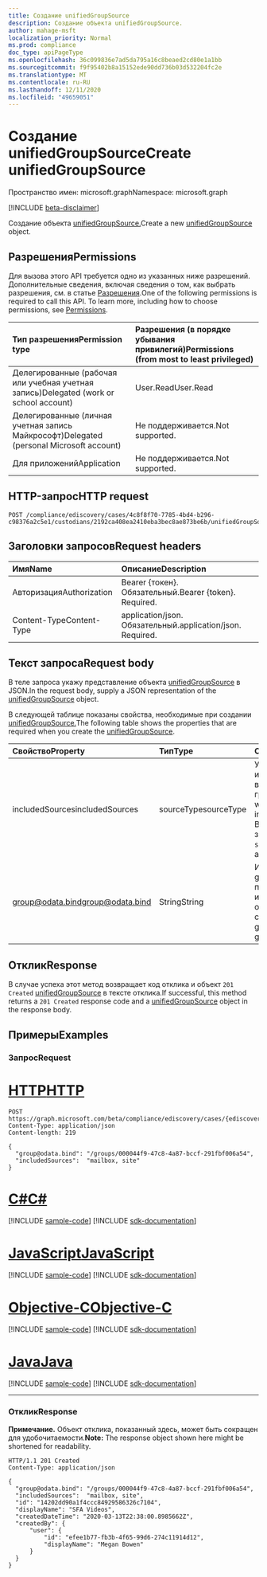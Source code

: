 ```yaml
---
title: Создание unifiedGroupSource
description: Создание объекта unifiedGroupSource.
author: mahage-msft
localization_priority: Normal
ms.prod: compliance
doc_type: apiPageType
ms.openlocfilehash: 36c099836e7ad5da795a16c8beaed2cd80e1a1bb
ms.sourcegitcommit: f9f95402b8a15152ede90dd736b03d532204fc2e
ms.translationtype: MT
ms.contentlocale: ru-RU
ms.lasthandoff: 12/11/2020
ms.locfileid: "49659051"
---
```

# <a name="create-unifiedgroupsource"></a><span data-ttu-id="9cbe5-103">Создание unifiedGroupSource</span><span class="sxs-lookup"><span data-stu-id="9cbe5-103">Create unifiedGroupSource</span></span>

<span data-ttu-id="9cbe5-104">Пространство имен: microsoft.graph</span><span class="sxs-lookup"><span data-stu-id="9cbe5-104">Namespace: microsoft.graph</span></span>

[!INCLUDE [beta-disclaimer](../../includes/beta-disclaimer.md)]

<span data-ttu-id="9cbe5-105">Создание объекта [unifiedGroupSource.](../resources/unifiedgroupsource.md)</span><span class="sxs-lookup"><span data-stu-id="9cbe5-105">Create a new [unifiedGroupSource](../resources/unifiedgroupsource.md) object.</span></span>

## <a name="permissions"></a><span data-ttu-id="9cbe5-106">Разрешения</span><span class="sxs-lookup"><span data-stu-id="9cbe5-106">Permissions</span></span>

<span data-ttu-id="9cbe5-p101">Для вызова этого API требуется одно из указанных ниже разрешений. Дополнительные сведения, включая сведения о том, как выбрать разрешения, см. в статье [Разрешения](/graph/permissions-reference).</span><span class="sxs-lookup"><span data-stu-id="9cbe5-p101">One of the following permissions is required to call this API. To learn more, including how to choose permissions, see [Permissions](/graph/permissions-reference).</span></span>

|<span data-ttu-id="9cbe5-109">Тип разрешения</span><span class="sxs-lookup"><span data-stu-id="9cbe5-109">Permission type</span></span>|<span data-ttu-id="9cbe5-110">Разрешения (в порядке убывания привилегий)</span><span class="sxs-lookup"><span data-stu-id="9cbe5-110">Permissions (from most to least privileged)</span></span>|
|:---|:---|
|<span data-ttu-id="9cbe5-111">Делегированные (рабочая или учебная учетная запись)</span><span class="sxs-lookup"><span data-stu-id="9cbe5-111">Delegated (work or school account)</span></span>|<span data-ttu-id="9cbe5-112">User.Read</span><span class="sxs-lookup"><span data-stu-id="9cbe5-112">User.Read</span></span>|
|<span data-ttu-id="9cbe5-113">Делегированные (личная учетная запись Майкрософт)</span><span class="sxs-lookup"><span data-stu-id="9cbe5-113">Delegated (personal Microsoft account)</span></span>|<span data-ttu-id="9cbe5-114">Не поддерживается.</span><span class="sxs-lookup"><span data-stu-id="9cbe5-114">Not supported.</span></span>|
|<span data-ttu-id="9cbe5-115">Для приложений</span><span class="sxs-lookup"><span data-stu-id="9cbe5-115">Application</span></span>|<span data-ttu-id="9cbe5-116">Не поддерживается.</span><span class="sxs-lookup"><span data-stu-id="9cbe5-116">Not supported.</span></span>|

## <a name="http-request"></a><span data-ttu-id="9cbe5-117">HTTP-запрос</span><span class="sxs-lookup"><span data-stu-id="9cbe5-117">HTTP request</span></span>

<!-- {
  "blockType": "ignored"
}
-->

``` http
POST /compliance/ediscovery/cases/4c8f8f70-7785-4bd4-b296-c98376a2c5e1/custodians/2192ca408ea2410eba3bec8ae873be6b/unifiedGroupSources
```

## <a name="request-headers"></a><span data-ttu-id="9cbe5-118">Заголовки запросов</span><span class="sxs-lookup"><span data-stu-id="9cbe5-118">Request headers</span></span>

|<span data-ttu-id="9cbe5-119">Имя</span><span class="sxs-lookup"><span data-stu-id="9cbe5-119">Name</span></span>|<span data-ttu-id="9cbe5-120">Описание</span><span class="sxs-lookup"><span data-stu-id="9cbe5-120">Description</span></span>|
|:---|:---|
|<span data-ttu-id="9cbe5-121">Авторизация</span><span class="sxs-lookup"><span data-stu-id="9cbe5-121">Authorization</span></span>|<span data-ttu-id="9cbe5-p102">Bearer {токен}. Обязательный.</span><span class="sxs-lookup"><span data-stu-id="9cbe5-p102">Bearer {token}. Required.</span></span>|
|<span data-ttu-id="9cbe5-124">Content-Type</span><span class="sxs-lookup"><span data-stu-id="9cbe5-124">Content-Type</span></span>|<span data-ttu-id="9cbe5-p103">application/json. Обязательный.</span><span class="sxs-lookup"><span data-stu-id="9cbe5-p103">application/json. Required.</span></span>|

## <a name="request-body"></a><span data-ttu-id="9cbe5-127">Текст запроса</span><span class="sxs-lookup"><span data-stu-id="9cbe5-127">Request body</span></span>

<span data-ttu-id="9cbe5-128">В теле запроса укажу представление объекта [unifiedGroupSource](../resources/unifiedgroupsource.md) в JSON.</span><span class="sxs-lookup"><span data-stu-id="9cbe5-128">In the request body, supply a JSON representation of the [unifiedGroupSource](../resources/unifiedgroupsource.md) object.</span></span>

<span data-ttu-id="9cbe5-129">В следующей таблице показаны свойства, необходимые при создании [unifiedGroupSource.](../resources/unifiedgroupsource.md)</span><span class="sxs-lookup"><span data-stu-id="9cbe5-129">The following table shows the properties that are required when you create the [unifiedGroupSource](../resources/unifiedgroupsource.md).</span></span>

|<span data-ttu-id="9cbe5-130">Свойство</span><span class="sxs-lookup"><span data-stu-id="9cbe5-130">Property</span></span>|<span data-ttu-id="9cbe5-131">Тип</span><span class="sxs-lookup"><span data-stu-id="9cbe5-131">Type</span></span>|<span data-ttu-id="9cbe5-132">Описание</span><span class="sxs-lookup"><span data-stu-id="9cbe5-132">Description</span></span>|
|:---|:---|:---|
|<span data-ttu-id="9cbe5-133">includedSources</span><span class="sxs-lookup"><span data-stu-id="9cbe5-133">includedSources</span></span>|<span data-ttu-id="9cbe5-134">sourceType</span><span class="sxs-lookup"><span data-stu-id="9cbe5-134">sourceType</span></span>|<span data-ttu-id="9cbe5-135">Указывает источники, включенные в эту группу.</span><span class="sxs-lookup"><span data-stu-id="9cbe5-135">Specifies which sources are included in this group.</span></span> <span data-ttu-id="9cbe5-136">Возможные значения: `mailbox`, `site`.</span><span class="sxs-lookup"><span data-stu-id="9cbe5-136">Possible values are: `mailbox`, `site`.</span></span>|
|<span data-ttu-id="9cbe5-137">group@odata.bind</span><span class="sxs-lookup"><span data-stu-id="9cbe5-137">group@odata.bind</span></span>|<span data-ttu-id="9cbe5-138">String</span><span class="sxs-lookup"><span data-stu-id="9cbe5-138">String</span></span>|<span data-ttu-id="9cbe5-139">ИД группы.</span><span class="sxs-lookup"><span data-stu-id="9cbe5-139">ID of the group.</span></span> <span data-ttu-id="9cbe5-140">Чтобы получить ИД группы, используйте операцию ["Группы](../api/group-list.md) списков".</span><span class="sxs-lookup"><span data-stu-id="9cbe5-140">To get the group ID, use the [List groups](../api/group-list.md) operation.</span></span>|

## <a name="response"></a><span data-ttu-id="9cbe5-141">Отклик</span><span class="sxs-lookup"><span data-stu-id="9cbe5-141">Response</span></span>

<span data-ttu-id="9cbe5-142">В случае успеха этот метод возвращает код отклика и объект `201 Created` [unifiedGroupSource](../resources/unifiedgroupsource.md) в тексте отклика.</span><span class="sxs-lookup"><span data-stu-id="9cbe5-142">If successful, this method returns a `201 Created` response code and a [unifiedGroupSource](../resources/unifiedgroupsource.md) object in the response body.</span></span>

## <a name="examples"></a><span data-ttu-id="9cbe5-143">Примеры</span><span class="sxs-lookup"><span data-stu-id="9cbe5-143">Examples</span></span>

### <a name="request"></a><span data-ttu-id="9cbe5-144">Запрос</span><span class="sxs-lookup"><span data-stu-id="9cbe5-144">Request</span></span>


# <a name="http"></a>[<span data-ttu-id="9cbe5-145">HTTP</span><span class="sxs-lookup"><span data-stu-id="9cbe5-145">HTTP</span></span>](#tab/http)
<!-- {
  "blockType": "request",
  "name": "create_unifiedgroupsource_from_"
}
-->

``` http
POST https://graph.microsoft.com/beta/compliance/ediscovery/cases/{ediscoveryCaseId}/custodians/{custodianId}/unifiedGroupSources
Content-Type: application/json
Content-length: 219

{
  "group@odata.bind": "/groups/000044f9-47c8-4a87-bccf-291fbf006a54",
  "includedSources":  "mailbox, site"
}
```
# <a name="c"></a>[<span data-ttu-id="9cbe5-146">C#</span><span class="sxs-lookup"><span data-stu-id="9cbe5-146">C#</span></span>](#tab/csharp)
[!INCLUDE [sample-code](../includes/snippets/csharp/create-unifiedgroupsource-from--csharp-snippets.md)]
[!INCLUDE [sdk-documentation](../includes/snippets/snippets-sdk-documentation-link.md)]

# <a name="javascript"></a>[<span data-ttu-id="9cbe5-147">JavaScript</span><span class="sxs-lookup"><span data-stu-id="9cbe5-147">JavaScript</span></span>](#tab/javascript)
[!INCLUDE [sample-code](../includes/snippets/javascript/create-unifiedgroupsource-from--javascript-snippets.md)]
[!INCLUDE [sdk-documentation](../includes/snippets/snippets-sdk-documentation-link.md)]

# <a name="objective-c"></a>[<span data-ttu-id="9cbe5-148">Objective-C</span><span class="sxs-lookup"><span data-stu-id="9cbe5-148">Objective-C</span></span>](#tab/objc)
[!INCLUDE [sample-code](../includes/snippets/objc/create-unifiedgroupsource-from--objc-snippets.md)]
[!INCLUDE [sdk-documentation](../includes/snippets/snippets-sdk-documentation-link.md)]

# <a name="java"></a>[<span data-ttu-id="9cbe5-149">Java</span><span class="sxs-lookup"><span data-stu-id="9cbe5-149">Java</span></span>](#tab/java)
[!INCLUDE [sample-code](../includes/snippets/java/create-unifiedgroupsource-from--java-snippets.md)]
[!INCLUDE [sdk-documentation](../includes/snippets/snippets-sdk-documentation-link.md)]

---


### <a name="response"></a><span data-ttu-id="9cbe5-150">Отклик</span><span class="sxs-lookup"><span data-stu-id="9cbe5-150">Response</span></span>

<span data-ttu-id="9cbe5-151">**Примечание.** Объект отклика, показанный здесь, может быть сокращен для удобочитаемости.</span><span class="sxs-lookup"><span data-stu-id="9cbe5-151">**Note:** The response object shown here might be shortened for readability.</span></span>
<!-- {
  "blockType": "response",
  "truncated": true,
  "@odata.type": "microsoft.graph.unifiedGroupSource"
}
-->

``` http
HTTP/1.1 201 Created
Content-Type: application/json

{
  "group@odata.bind": "/groups/000044f9-47c8-4a87-bccf-291fbf006a54",
  "includedSources":  "mailbox, site",
  "id": "14202dd90a1f4ccc84929586326c7104",
  "displayName": "SFA Videos",
  "createdDateTime": "2020-03-13T22:38:00.8985662Z",
  "createdBy": {
      "user": {
          "id": "efee1b77-fb3b-4f65-99d6-274c11914d12",
          "displayName": "Megan Bowen"
      }
  }
}
```
